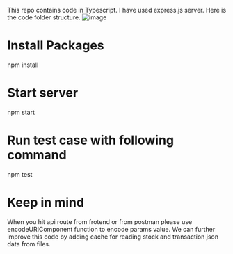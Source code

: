 This repo contains code in Typescript. I have used express.js server. Here is the code folder structure.
![image](https://github.com/iadeeldev/node-typescript/assets/76165327/2ce212f8-e4fb-4cd0-bf9b-0ee905d23803)


# Install Packages
npm install

# Start server 
npm start

# Run test case with following command
npm test

# Keep in mind
When you hit api route from frotend or from postman please use encodeURIComponent function to encode params value. 
We can further improve this code by adding cache for reading stock and transaction json data from files. 
